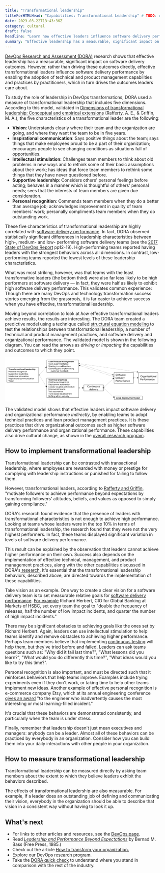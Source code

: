 ```yaml
---
title: "Transformational leadership"
titleForHTMLHead: "Capabilities: Transformational Leadership" # TODO: can we DRY this out?
date: 2023-03-22T13:43:36Z
category: cultural
draft: false
headline: "Learn how effective leaders influence software delivery performance by driving the adoption of technical and product management capabilities."
summary: "Effective leadership has a measurable, significant impact on software delivery outcomes. However, rather than driving these outcomes directly, effective transformational leaders influence software delivery performance by enabling the adoption of technical and product management capabilities and practices by practitioners, which in turn drives the outcomes leaders care about."
---
```


[DevOps Research and Assessment (DORA)](https://dora.dev) research shows that effective leadership has a measurable, significant
impact on software delivery outcomes. However, rather than driving these
outcomes directly, effective transformational leaders influence software
delivery performance by enabling the adoption of technical and product
management capabilities and practices by practitioners, which in turn drives the
outcomes leaders care about.

To study the role of leadership in DevOps transformations, DORA used a measure
of transformational leadership that includes five dimensions. According to this
model, validated in
[Dimensions of transformational leadership: Conceptual and empirical extensions](https://www.sciencedirect.com/science/article/pii/S1048984304000207)
(Rafferty, A. E., & Griffin, M. A.), the five characteristics of a
transformational leader are the following:

-   **Vision**: Understands clearly where their team and the organization
    are going, and where they want the team to be in five years.
-   **Inspirational communication**: Says positive things about the team;
    says things that make employees proud to be a part of their organization;
    encourages people to see changing conditions as situations full of
    opportunities.
-   **Intellectual stimulation**: Challenges team members to think about old
    problems in new ways and to rethink some of their basic assumptions about
    their work; has ideas that force team members to rethink some things that
    they have never questioned before.
-   **Supportive leadership**: Considers others' personal feelings before
    acting; behaves in a manner which is thoughtful of others' personal needs;
    sees that the interests of team members are given due consideration.
-   **Personal recognition**: Commends team members when they do a better
    than average job; acknowledges improvement in quality of team members'
    work; personally compliments team members when they do outstanding work.

These five characteristics of transformational leadership are highly correlated
with
[software delivery performance](/quickcheck/).
In fact, DORA observed statistically significant differences in leadership
characteristics between high-, medium- and low- performing software delivery
teams (see the
[2017 State of DevOps Report](/research/2017-and-earlier/2017-state-of-devops-report.pdf#page=12)
pp12-19). High-performing teams reported having leaders with the strongest
behaviors across all dimensions. In
contrast, low-performing teams reported the lowest levels of these leadership
characteristics.

What was most striking, however, was that teams with the least transformative
leaders (the bottom third) were also far less likely to be high performers at
software delivery — in fact, they were half as likely to exhibit high software
delivery performance. This validates common experience: Though there are many
DevOps and technology transformation success stories emerging from the
grassroots, it is far easier to achieve success when you have effective,
transformational leadership.

Moving beyond correlation to look at *how* effective transformational leaders
achieve results, the results are interesting. The DORA team created a predictive
model using a technique called
[structural equation modeling](https://wikipedia.org/wiki/Partial_least_squares_path_modeling)
to test the relationships between transformational leadership, a number of
technical and product management practices, and software delivery and
organizational performance. The validated model is shown in the following diagram. You can
read the arrows as *driving* or *impacting* the capabilities and outcomes to
which they point.

![Flowchart shows impact of leadership on practices and performance.](./transformational-leadership-validated-model.png)

The validated model shows that effective leaders impact software delivery and
organizational performance *indirectly*, by enabling teams to adopt technical
practices and lean product management practices. It is these practices that
drive organizational outcomes such as higher software delivery performance and
organizational performance. These capabilities also drive cultural change, as
shown in the
[overall research program](/).

## How to implement transformational leadership

Transformational leadership can be contrasted with transactional leadership,
where employees are rewarded with money or prestige for complying with
leadership instructions or punished for failing to follow them.

However, transformational leaders, according to
[Rafferty and Griffin](https://www.sciencedirect.com/science/article/pii/S1048984304000207),
"motivate followers to achieve performance beyond expectations by transforming
followers' attitudes, beliefs, and values as opposed to simply gaining
compliance."

DORA's research found evidence that the presence of leaders with
transformational characteristics is not enough to achieve high performance.
Looking at teams whose leaders were in the top 10% in terms of transformational
leadership, the research found that they were not the very highest performers.
In fact, these teams displayed significant variation in levels of software
delivery performance.

This result can be explained by the observation that leaders cannot achieve
higher performance on their own. Success also depends on the implementation of
effective technical, management, and product management practices, along with
the other capabilities discussed in
DORA's[ research](https://devops-research.com/research.html).
It's essential that the transformational leadership behaviors, described above,
are directed towards the implementation of these capabilities.

Take vision as an example. One way to create a clear vision for a software
delivery team is to set measurable relative goals for
[software delivery performance](/quickcheck/).
[For example](https://www.linkedin.com/pulse/double-half-quarter-lesson-from-book-richard-david-knott/)
Richard Herbert, CIO for Global Banking at Markets of HSBC, set every team the
goal to "double the frequency of releases, half the number of low impact
incidents, and quarter the number of high impact incidents."

There may be significant obstacles to achieving goals like the ones set by
Richard Herbert. Again, leaders can use intellectual stimulation to help teams
identify and remove obstacles to achieving higher performance. Perhaps team
members believe that implementing [continuous testing](/capabilities/test-automation)
will help them, but they've
tried before and failed. Leaders can ask teams questions such as: "Why did it
fail last time?", "What lessons did you learn?", "What would you do differently
this time?", "What ideas would you like to try this time?".

Personal recognition is also important, and must be directed such that it
reinforces behaviors that help teams improve. Examples include trying
experiments even if they don't work, or taking time to help other teams
implement new ideas. Another example of effective personal recognition is
e-commerce company Etsy, which at its annual engineering conference
[gives an award](https://www.infoq.com/articles/crafting-resilient-culture/)
"to the engineer who inadvertently causes the most interesting or most
learning-filled incident."

It's crucial that these behaviors are demonstrated consistently, and
particularly when the team is under stress.

Finally, remember that leadership doesn't just mean executives and managers:
anybody can be a leader. Almost all of these behaviors can be practiced by
everybody in an organization. Consider how you can build them into your daily
interactions with other people in your organization.

## How to measure transformational leadership

Transformational leadership can be measured directly by asking team members
about the extent to which they believe leaders exhibit the behaviors
described.

The effects of transformational leadership are also measurable. For example, if
a leader does an outstanding job of defining and communicating their vision,
everybody in the organization should be able to describe that vision in a
consistent way without having to look it up.

## What's next
-   For links to other articles and resources, see the
    [DevOps page](https://cloud.google.com/devops).
-   Read [*Leadership and Performance Beyond Expectations*](https://books.google.com/books/about/Leadership_and_Performance_Beyond_Expect.html?id=NCd-QgAACAAJ) by Bernad M. Bass (Free Press, 1985.)
-   Check out the article [How to transform your organization.](/guides/devops-culture-transform)
-   Explore our DevOps
    [research program](https://www.devops-research.com/research.html).
-   Take the
    [DORA quick check](/quickcheck/)
    to understand where you stand in comparison with the rest of the industry.
